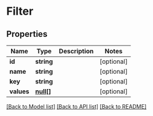 # Filter

## Properties

 Name       | Type              | Description | Notes      
------------|-------------------|-------------|------------
 **id**     | **string**        |             | [optional] 
 **name**   | **string**        |             | [optional] 
 **key**    | **string**        |             | [optional] 
 **values** | [**null[]**](.md) |             | [optional] 

[[Back to Model list]](../README.md#documentation-for-models) [[Back to API list]](../README.md#documentation-for-api-endpoints) [[Back to README]](../README.md)


